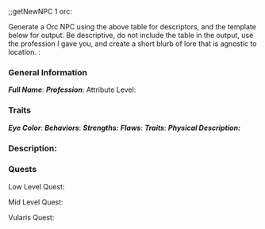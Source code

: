 ;;getNewNPC 1 orc:


Generate a Orc NPC using the above table for descriptors, and the template below for output. Be descriptive, do not include the table in the output, use the profession I gave you, and create a short blurb of lore that is agnostic to location. :
### General Information
***Full Name***: 
***Profession***:
Attribute Level:
### Traits
***Eye Color***: 
***Behaviors***: 
***Strengths:***
***Flaws***: 
***Traits***: 
***Physical Description:*** 
### Description:


### Quests

Low Level Quest:


Mid Level Quest:

Vularis Quest: 